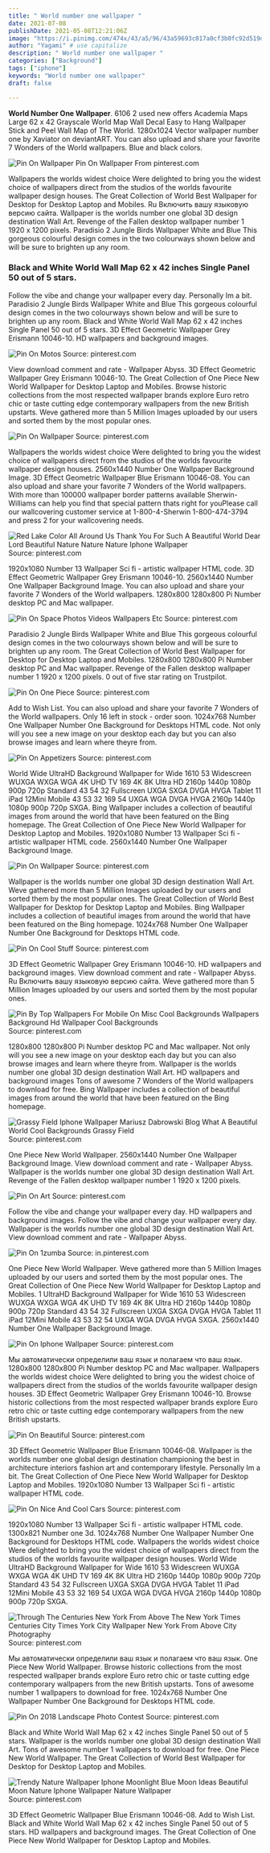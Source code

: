 ```yaml
---
title: " World number one wallpaper "
date: 2021-07-08
publishDate: 2021-05-08T12:21:06Z
image: "https://i.pinimg.com/474x/43/a5/96/43a59693c017a0cf3b0fc92d519de92b.jpg"
author: "Yagami" # use capitalize
description: " World number one wallpaper "
categories: ["Background"]
tags: ["iphone"]
keywords: "World number one wallpaper"
draft: false

---
```



**World Number One Wallpaper**. 6106 2 used new offers Academia Maps Large 62 x 42 Grayscale World Map Wall Decal Easy to Hang Wallpaper Stick and Peel Wall Map of The World. 1280x1024 Vector wallpaper number one by Xaviator on deviantART. You can also upload and share your favorite 7 Wonders of the World wallpapers. Blue and black colors.

![Pin On Wallpaper](https://i.pinimg.com/originals/d0/bd/a6/d0bda6741e77343a7794e410b2090f9a.jpg "Pin On Wallpaper")
Pin On Wallpaper From pinterest.com


Wallpapers the worlds widest choice Were delighted to bring you the widest choice of wallpapers direct from the studios of the worlds favourite wallpaper design houses. The Great Collection of World Best Wallpaper for Desktop for Desktop Laptop and Mobiles. Ru Включить вашу языковую версию сайта. Wallpaper is the worlds number one global 3D design destination Wall Art. Revenge of the Fallen desktop wallpaper number 1 1920 x 1200 pixels. Paradisio 2 Jungle Birds Wallpaper White and Blue This gorgeous colourful design comes in the two colourways shown below and will be sure to brighten up any room.

### Black and White World Wall Map 62 x 42 inches Single Panel 50 out of 5 stars.

Follow the vibe and change your wallpaper every day. Personally Im a bit. Paradisio 2 Jungle Birds Wallpaper White and Blue This gorgeous colourful design comes in the two colourways shown below and will be sure to brighten up any room. Black and White World Wall Map 62 x 42 inches Single Panel 50 out of 5 stars. 3D Effect Geometric Wallpaper Grey Erismann 10046-10. HD wallpapers and background images.


![Pin On Motos](https://i.pinimg.com/originals/ae/16/b5/ae16b5db7a615a0a14d22f83b754533b.jpg "Pin On Motos")
Source: pinterest.com

View download comment and rate - Wallpaper Abyss. 3D Effect Geometric Wallpaper Grey Erismann 10046-10. The Great Collection of One Piece New World Wallpaper for Desktop Laptop and Mobiles. Browse historic collections from the most respected wallpaper brands explore Euro retro chic or taste cutting edge contemporary wallpapers from the new British upstarts. Weve gathered more than 5 Million Images uploaded by our users and sorted them by the most popular ones.

![Pin On Wallpaper](https://i.pinimg.com/originals/d0/bd/a6/d0bda6741e77343a7794e410b2090f9a.jpg "Pin On Wallpaper")
Source: pinterest.com

Wallpapers the worlds widest choice Were delighted to bring you the widest choice of wallpapers direct from the studios of the worlds favourite wallpaper design houses. 2560x1440 Number One Wallpaper Background Image. 3D Effect Geometric Wallpaper Blue Erismann 10046-08. You can also upload and share your favorite 7 Wonders of the World wallpapers. With more than 100000 wallpaper border patterns available Sherwin-Williams can help you find that special pattern thats right for youPlease call our wallcovering customer service at 1-800-4-Sherwin 1-800-474-3794 and press 2 for your wallcovering needs.

![Red Lake Color All Around Us Thank You For Such A Beautiful World Dear Lord Beautiful Nature Nature Nature Iphone Wallpaper](https://i.pinimg.com/originals/96/d7/64/96d764fdd101d47ee2ef66775e388c68.jpg "Red Lake Color All Around Us Thank You For Such A Beautiful World Dear Lord Beautiful Nature Nature Nature Iphone Wallpaper")
Source: pinterest.com

1920x1080 Number 13 Wallpaper Sci fi - artistic wallpaper HTML code. 3D Effect Geometric Wallpaper Grey Erismann 10046-10. 2560x1440 Number One Wallpaper Background Image. You can also upload and share your favorite 7 Wonders of the World wallpapers. 1280x800 1280x800 Pi Number desktop PC and Mac wallpaper.

![Pin On Space Photos Videos Wallpapers Etc](https://i.pinimg.com/originals/f0/ce/74/f0ce7470cb89c23dfb216c6e77098526.jpg "Pin On Space Photos Videos Wallpapers Etc")
Source: pinterest.com

Paradisio 2 Jungle Birds Wallpaper White and Blue This gorgeous colourful design comes in the two colourways shown below and will be sure to brighten up any room. The Great Collection of World Best Wallpaper for Desktop for Desktop Laptop and Mobiles. 1280x800 1280x800 Pi Number desktop PC and Mac wallpaper. Revenge of the Fallen desktop wallpaper number 1 1920 x 1200 pixels. 0 out of five star rating on Trustpilot.

![Pin On One Piece](https://i.pinimg.com/originals/29/ed/9e/29ed9eb36068ba63a4c8b9d7d348fe5a.png "Pin On One Piece")
Source: pinterest.com

Add to Wish List. You can also upload and share your favorite 7 Wonders of the World wallpapers. Only 16 left in stock - order soon. 1024x768 Number One Wallpaper Number One Background for Desktops HTML code. Not only will you see a new image on your desktop each day but you can also browse images and learn where theyre from.

![Pin On Appetizers](https://i.pinimg.com/originals/bb/02/7b/bb027b69a72db68f538cd420b9596cd6.jpg "Pin On Appetizers")
Source: pinterest.com

World Wide UltraHD Background Wallpaper for Wide 1610 53 Widescreen WUXGA WXGA WGA 4K UHD TV 169 4K 8K Ultra HD 2160p 1440p 1080p 900p 720p Standard 43 54 32 Fullscreen UXGA SXGA DVGA HVGA Tablet 11 iPad 12Mini Mobile 43 53 32 169 54 UXGA WGA DVGA HVGA 2160p 1440p 1080p 900p 720p SXGA. Bing Wallpaper includes a collection of beautiful images from around the world that have been featured on the Bing homepage. The Great Collection of One Piece New World Wallpaper for Desktop Laptop and Mobiles. 1920x1080 Number 13 Wallpaper Sci fi - artistic wallpaper HTML code. 2560x1440 Number One Wallpaper Background Image.

![Pin On Wallpaper](https://i.pinimg.com/736x/5e/04/fd/5e04fd696e8554a2c3b99aa22647e9d5.jpg "Pin On Wallpaper")
Source: pinterest.com

Wallpaper is the worlds number one global 3D design destination Wall Art. Weve gathered more than 5 Million Images uploaded by our users and sorted them by the most popular ones. The Great Collection of World Best Wallpaper for Desktop for Desktop Laptop and Mobiles. Bing Wallpaper includes a collection of beautiful images from around the world that have been featured on the Bing homepage. 1024x768 Number One Wallpaper Number One Background for Desktops HTML code.

![Pin On Cool Stuff](https://i.pinimg.com/originals/fc/8e/06/fc8e06c046df2a1d287243a6a866aeb7.jpg "Pin On Cool Stuff")
Source: pinterest.com

3D Effect Geometric Wallpaper Grey Erismann 10046-10. HD wallpapers and background images. View download comment and rate - Wallpaper Abyss. Ru Включить вашу языковую версию сайта. Weve gathered more than 5 Million Images uploaded by our users and sorted them by the most popular ones.

![Pin By Top Wallpapers For Mobile On Misc Cool Backgrounds Wallpapers Background Hd Wallpaper Cool Backgrounds](https://i.pinimg.com/originals/5d/81/e6/5d81e68032b1ad3c629406a73d4c4f38.jpg "Pin By Top Wallpapers For Mobile On Misc Cool Backgrounds Wallpapers Background Hd Wallpaper Cool Backgrounds")
Source: pinterest.com

1280x800 1280x800 Pi Number desktop PC and Mac wallpaper. Not only will you see a new image on your desktop each day but you can also browse images and learn where theyre from. Wallpaper is the worlds number one global 3D design destination Wall Art. HD wallpapers and background images Tons of awesome 7 Wonders of the World wallpapers to download for free. Bing Wallpaper includes a collection of beautiful images from around the world that have been featured on the Bing homepage.

![Grassy Field Iphone Wallpaper Mariusz Dabrowski Blog What A Beautiful World Cool Backgrounds Grassy Field](https://i.pinimg.com/originals/4a/c0/c0/4ac0c0394d40116eda82e3c3303eb755.png "Grassy Field Iphone Wallpaper Mariusz Dabrowski Blog What A Beautiful World Cool Backgrounds Grassy Field")
Source: pinterest.com

One Piece New World Wallpaper. 2560x1440 Number One Wallpaper Background Image. View download comment and rate - Wallpaper Abyss. Wallpaper is the worlds number one global 3D design destination Wall Art. Revenge of the Fallen desktop wallpaper number 1 1920 x 1200 pixels.

![Pin On Art](https://i.pinimg.com/474x/09/e6/62/09e6622e3e5f0b9f3a65e62cd07342be.jpg "Pin On Art")
Source: pinterest.com

Follow the vibe and change your wallpaper every day. HD wallpapers and background images. Follow the vibe and change your wallpaper every day. Wallpaper is the worlds number one global 3D design destination Wall Art. View download comment and rate - Wallpaper Abyss.

![Pin On 1zumba](https://i.pinimg.com/originals/f2/d4/92/f2d49221912ae30d9305028c69ca111c.jpg "Pin On 1zumba")
Source: in.pinterest.com

One Piece New World Wallpaper. Weve gathered more than 5 Million Images uploaded by our users and sorted them by the most popular ones. The Great Collection of One Piece New World Wallpaper for Desktop Laptop and Mobiles. 1 UltraHD Background Wallpaper for Wide 1610 53 Widescreen WUXGA WXGA WGA 4K UHD TV 169 4K 8K Ultra HD 2160p 1440p 1080p 900p 720p Standard 43 54 32 Fullscreen UXGA SXGA DVGA HVGA Tablet 11 iPad 12Mini Mobile 43 53 32 54 UXGA WGA DVGA HVGA SXGA. 2560x1440 Number One Wallpaper Background Image.

![Pin On Iphone Wallpaper](https://i.pinimg.com/originals/d6/68/68/d66868d0c42be8a247625734a6dc9d21.jpg "Pin On Iphone Wallpaper")
Source: pinterest.com

Мы автоматически определили ваш язык и полагаем что ваш язык. 1280x800 1280x800 Pi Number desktop PC and Mac wallpaper. Wallpapers the worlds widest choice Were delighted to bring you the widest choice of wallpapers direct from the studios of the worlds favourite wallpaper design houses. 3D Effect Geometric Wallpaper Grey Erismann 10046-10. Browse historic collections from the most respected wallpaper brands explore Euro retro chic or taste cutting edge contemporary wallpapers from the new British upstarts.

![Pin On Beautiful](https://i.pinimg.com/originals/0e/6f/df/0e6fdfc80cb08131eb048044e5e52fd7.jpg "Pin On Beautiful")
Source: pinterest.com

3D Effect Geometric Wallpaper Blue Erismann 10046-08. Wallpaper is the worlds number one global design destination championing the best in architecture interiors fashion art and contemporary lifestyle. Personally Im a bit. The Great Collection of One Piece New World Wallpaper for Desktop Laptop and Mobiles. 1920x1080 Number 13 Wallpaper Sci fi - artistic wallpaper HTML code.

![Pin On Nice And Cool Cars](https://i.pinimg.com/474x/9e/c0/d0/9ec0d05794415055350ad359b67df629.jpg "Pin On Nice And Cool Cars")
Source: pinterest.com

1920x1080 Number 13 Wallpaper Sci fi - artistic wallpaper HTML code. 1300x821 Number one 3d. 1024x768 Number One Wallpaper Number One Background for Desktops HTML code. Wallpapers the worlds widest choice Were delighted to bring you the widest choice of wallpapers direct from the studios of the worlds favourite wallpaper design houses. World Wide UltraHD Background Wallpaper for Wide 1610 53 Widescreen WUXGA WXGA WGA 4K UHD TV 169 4K 8K Ultra HD 2160p 1440p 1080p 900p 720p Standard 43 54 32 Fullscreen UXGA SXGA DVGA HVGA Tablet 11 iPad 12Mini Mobile 43 53 32 169 54 UXGA WGA DVGA HVGA 2160p 1440p 1080p 900p 720p SXGA.

![Through The Centuries New York From Above The New York Times Centuries City Times York City Wallpaper New York From Above City Photography](https://i.pinimg.com/736x/b0/da/ac/b0daac950c00bf2fefe8e923b7b64c40.jpg "Through The Centuries New York From Above The New York Times Centuries City Times York City Wallpaper New York From Above City Photography")
Source: pinterest.com

Мы автоматически определили ваш язык и полагаем что ваш язык. One Piece New World Wallpaper. Browse historic collections from the most respected wallpaper brands explore Euro retro chic or taste cutting edge contemporary wallpapers from the new British upstarts. Tons of awesome number 1 wallpapers to download for free. 1024x768 Number One Wallpaper Number One Background for Desktops HTML code.

![Pin On 2018 Landscape Photo Contest](https://i.pinimg.com/originals/e9/0a/2d/e90a2d5817c43b88f36b0008a926a0a9.jpg "Pin On 2018 Landscape Photo Contest")
Source: pinterest.com

Black and White World Wall Map 62 x 42 inches Single Panel 50 out of 5 stars. Wallpaper is the worlds number one global 3D design destination Wall Art. Tons of awesome number 1 wallpapers to download for free. One Piece New World Wallpaper. The Great Collection of World Best Wallpaper for Desktop for Desktop Laptop and Mobiles.

![Trendy Nature Wallpaper Iphone Moonlight Blue Moon Ideas Beautiful Moon Nature Iphone Wallpaper Nature Wallpaper](https://i.pinimg.com/474x/43/a5/96/43a59693c017a0cf3b0fc92d519de92b.jpg "Trendy Nature Wallpaper Iphone Moonlight Blue Moon Ideas Beautiful Moon Nature Iphone Wallpaper Nature Wallpaper")
Source: pinterest.com

3D Effect Geometric Wallpaper Blue Erismann 10046-08. Add to Wish List. Black and White World Wall Map 62 x 42 inches Single Panel 50 out of 5 stars. HD wallpapers and background images. The Great Collection of One Piece New World Wallpaper for Desktop Laptop and Mobiles.

